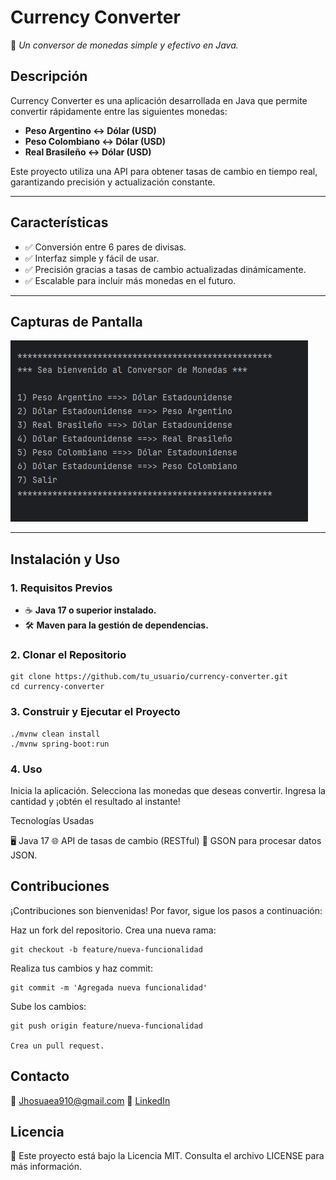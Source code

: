 # **Currency Converter**  
🚀 *Un conversor de monedas simple y efectivo en Java.*

## **Descripción**  
Currency Converter es una aplicación desarrollada en Java que permite convertir rápidamente entre las siguientes monedas:  
- **Peso Argentino ↔ Dólar (USD)**  
- **Peso Colombiano ↔ Dólar (USD)**  
- **Real Brasileño ↔ Dólar (USD)**  

Este proyecto utiliza una API para obtener tasas de cambio en tiempo real, garantizando precisión y actualización constante.

---

## **Características**  
- ✅ Conversión entre 6 pares de divisas.  
- ✅ Interfaz simple y fácil de usar.  
- ✅ Precisión gracias a tasas de cambio actualizadas dinámicamente.  
- ✅ Escalable para incluir más monedas en el futuro.

---

## **Capturas de Pantalla**  
<!-- Agrega aquí una imagen de la interfaz o un GIF mostrando la funcionalidad. -->
![Ejemplo de uso](assets/screenshot1.png)

---

## **Instalación y Uso**

### **1. Requisitos Previos**
- ☕ **Java 17 o superior instalado.**  
- 🛠️ **Maven para la gestión de dependencias.**

### **2. Clonar el Repositorio**

    git clone https://github.com/tu_usuario/currency-converter.git
    cd currency-converter

### **3. Construir y Ejecutar el Proyecto**

    ./mvnw clean install
    ./mvnw spring-boot:run

### **4. Uso**

Inicia la aplicación.
Selecciona las monedas que deseas convertir.
Ingresa la cantidad y ¡obtén el resultado al instante!

Tecnologías Usadas

🖥️ Java 17
🌐 API de tasas de cambio (RESTful)
📜 GSON para procesar datos JSON.

## **Contribuciones**

¡Contribuciones son bienvenidas! Por favor, sigue los pasos a continuación:

 Haz un fork del repositorio.
Crea una nueva rama:

    git checkout -b feature/nueva-funcionalidad

Realiza tus cambios y haz commit:

    git commit -m 'Agregada nueva funcionalidad'

Sube los cambios:

    git push origin feature/nueva-funcionalidad

    Crea un pull request.

## **Contacto**

📧 Jhosuaea910@gmail.com
💼 [LinkedIn](https://www.linkedin.com/in/jhosua910/)

## **Licencia**

📜 Este proyecto está bajo la Licencia MIT. Consulta el archivo LICENSE para más información.
